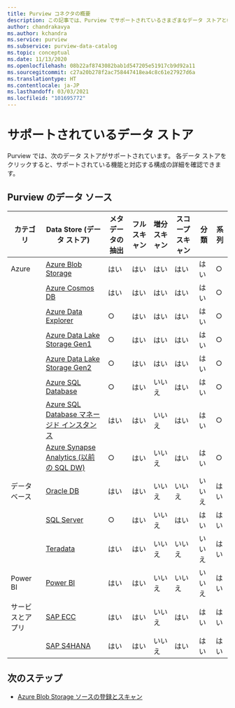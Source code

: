 ```yaml
---
title: Purview コネクタの概要
description: この記事では、Purview でサポートされているさまざまなデータ ストアと機能について説明します
author: chandrakavya
ms.author: kchandra
ms.service: purview
ms.subservice: purview-data-catalog
ms.topic: conceptual
ms.date: 11/13/2020
ms.openlocfilehash: 08b22af8743082bab1d547205e51917cb9d92a11
ms.sourcegitcommit: c27a20b278f2ac758447418ea4c8c61e27927d6a
ms.translationtype: HT
ms.contentlocale: ja-JP
ms.lasthandoff: 03/03/2021
ms.locfileid: "101695772"
---
```

# <a name="supported-data-stores"></a>サポートされているデータ ストア

Purview では、次のデータ ストアがサポートされています。 各データ ストアをクリックすると、サポートされている機能と対応する構成の詳細を確認できます。

## <a name="purview-data-sources"></a>Purview のデータ ソース

|**カテゴリ**|  **Data Store (データ ストア)**  |**メタデータの抽出**|**フル スキャン**|**増分スキャン**|**スコープ スキャン**|**分類**|**系列**|
|---|---|---|---|---|---|---|---|
| Azure | [Azure Blob Storage](register-scan-azure-blob-storage-source.md)| はい| はい| はい| はい| はい| ○|
||[Azure Cosmos DB](register-scan-azure-cosmos-database.md)|はい| はい| はい| はい| はい| ○|
||[Azure Data Explorer](register-scan-azure-data-explorer.md)|○| はい| はい| はい| はい| ○|
||[Azure Data Lake Storage Gen1](register-scan-adls-gen1.md)|○| はい| はい| はい| はい| ○|
||[Azure Data Lake Storage Gen2](register-scan-adls-gen2.md)|○| はい| はい| はい| はい| ○|
||[Azure SQL Database](register-scan-azure-sql-database.md)|○| はい| いいえ| はい| はい| ○|
||[Azure SQL Database マネージド インスタンス](register-scan-azure-sql-database-managed-instance.md)|はい| はい| いいえ| はい| はい| ○|
||[Azure Synapse Analytics (以前の SQL DW)](register-scan-azure-synapse-analytics.md)|○| はい| いいえ| はい| はい| ○|
|データベース|[Oracle DB](register-scan-oracle-source.md)|はい| はい| いいえ| いいえ| いいえ| はい|
||[SQL Server](register-scan-on-premises-sql-server.md)|○| はい| いいえ| はい| はい| はい|
||[Teradata](register-scan-teradata-source.md)|はい| はい| いいえ| いいえ| いいえ| はい|
|Power BI|[Power BI](register-scan-power-bi-tenant.md)|はい| はい| いいえ| いいえ| いいえ| はい|
|サービスとアプリ|[SAP ECC](register-scan-sapecc-source.md)|はい| はい| いいえ| はい| はい| はい|
||[SAP S4HANA](register-scan-saps4hana-source.md)|はい| はい| いいえ| はい| はい| はい|

## <a name="next-steps"></a>次のステップ

- [Azure Blob Storage ソースの登録とスキャン](register-scan-azure-blob-storage-source.md)